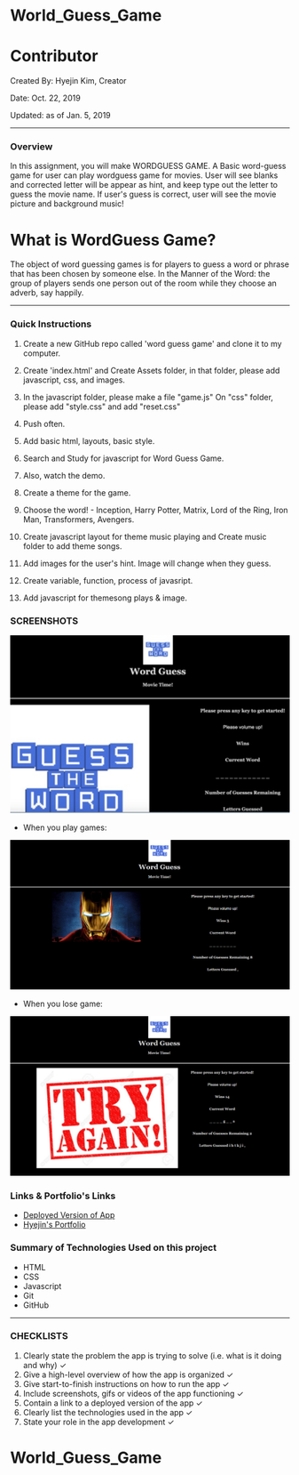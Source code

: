 # World_Guess_Game

# Contributor 
Created By: Hyejin Kim, Creator

Date: Oct. 22, 2019

Updated: as of Jan. 5, 2019

- - -

### Overview

In this assignment, you will make WORDGUESS GAME. A Basic word-guess game for user can play wordguess game for movies. User will see blanks and corrected letter will be appear as hint, and keep type out the letter to guess the movie name. If user's guess is correct, user will see the movie picture and background music!

# What is WordGuess Game?

The object of word guessing games is for players to guess a word or phrase that has been chosen by someone else. In the Manner of the Word: the group of players sends one person out of the room while they choose an adverb, say happily.
   
- - -

### Quick Instructions

1. Create a new GitHub repo called 'word guess game' and clone it to my computer.

2. Create 'index.html' and Create Assets folder, in that folder, please add javascript, css, and images. 

3. In the javascript folder, please make a file "game.js" On "css" folder, please add "style.css" and add "reset.css" 

4. Push often.

5. Add basic html, layouts, basic style. 

6. Search and Study for javascript for Word Guess Game. 

7. Also, watch the demo. 

8. Create a theme for the game. 

9. Choose the word! - Inception, Harry Potter, Matrix, Lord of the Ring, Iron Man, Transformers, Avengers.

10. Create javascript layout for theme music playing and Create music folder to add theme songs.

12. Add images for the user's hint. Image will change when they guess. 

13. Create variable, function, process of javasript.

14. Add javascript for themesong plays & image. 


### SCREENSHOTS

![Screenshots](/assets/screenshots/wordguessgame.jpg)

* When you play games:

![Screenshots](/assets/screenshots/results.png)

* When you lose game:

![Screenshots](/assets/screenshots/tryagain.png)

### Links & Portfolio's Links
*  [Deployed Version of App](https://cshjnim.github.io/World_Guess_Game/)
*  [Hyejin's Portfolio](https://cshjnim.github.io/)

### Summary of Technologies Used on this project

* HTML
* CSS
* Javascript
* Git
* GitHub

- - -
### CHECKLISTS

1. Clearly state the problem the app is trying to solve (i.e. what is it doing and why) &check;
2. Give a high-level overview of how the app is organized &check;
3. Give start-to-finish instructions on how to run the app &check;
4. Include screenshots, gifs or videos of the app functioning &check;
5. Contain a link to a deployed version of the app &check;
6. Clearly list the technologies used in the app &check;
7. State your role in the app development &check;


# World_Guess_Game
